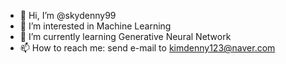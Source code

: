 - 👋 Hi, I’m @skydenny99
- 👀 I’m interested in Machine Learning
- 🌱 I’m currently learning Generative Neural Network
- 📫 How to reach me: send e-mail to kimdenny123@naver.com

<!---
skydenny99/skydenny99 is a ✨ special ✨ repository because its `README.md` (this file) appears on your GitHub profile.
You can click the Preview link to take a look at your changes.
--->

